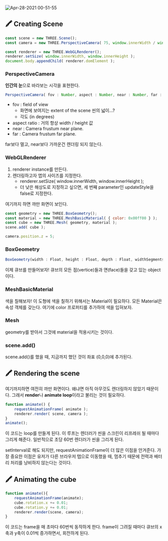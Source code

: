 ![Apr-28-2021 00-51-55](https://user-images.githubusercontent.com/43772082/116273248-9165f300-a7bc-11eb-8abf-ede4c0e34452.gif)






## 🖍 Creating Scene

```javascript
const scene = new THREE.Scene();
const camera = new THREE.PerspectiveCamera( 75, window.innerWidth / window.innerHeight, 0.1, 1000 );

const renderer = new THREE.WebGLRenderer();
renderer.setSize( window.innerWidth, window.innerHeight );
document.body.appendChild( renderer.domElement );

```

### PerspectiveCamera

**인간의 눈**으로 바라보는 시각을 표현한다.
```javascript
PerspectiveCamera( fov : Number, aspect : Number, near : Number, far : Number )

```
- fov : field of view
    - 화면에 보여지는 extent of the scene 씬의 넓이...?
    - 각도 (in degrees)
- aspect ratio : 거의 항상 width / height 값
- near : Camera frustum near plane.
- far : Camera frustum far plane.

far보다 멀고, near보다 가까운건 렌더링 되지 않는다.

### WebGLRenderer

1. renderer instance를 만든다.
2. 렌더링하고자 앱의 사이즈를 지정한다.
    - renderer.setSize( window.innerWidth, window.innerHeight );
    - 더 낮은 해상도로 지정하고 싶으면, 세 번째 parameter인 updateStyle을 false로 지정한다.


여기까지 하면 까만 화면이 보인다.

```javascript
const geometry = new THREE.BoxGeometry();
const material = new THREE.MeshBasicMaterial( { color: 0x00ff00 } );
const cube = new THREE.Mesh( geometry, material );
scene.add( cube );

camera.position.z = 5;

```

### BoxGeometry

```javascript
BoxGeometry(width : Float, height : Float, depth : Float, widthSegments : Integer, heightSegments : Integer, depthSegments : Integer)
```
이제 큐브를 만들어보자!
큐브의 모든 점(vertice)들과 면(face)들을 갖고 있는 object이다.


### MeshBasicMaterial

색을 칠해보자!
이 도형에 색을 칠하기 위해서는 Material이 필요하다. 
모든 Material은 속성 객체를 갖는다.
여기에 color 프로퍼티를 추가하여 색을 입혀보자.


### Mesh

geometry를 받아서 그것에 material을 적용시키는 것이다.

### scene.add()

scene.add()를 했을 때, 지금까지 했던 것이 좌표 (0,0,0)에 추가된다.



## 🖍 Rendering the scene


여기까지하면 여전히 까만 화면이다.
왜냐면 아직 아무것도 렌더링하지 않았기 때문이다. 
그래서 **render**나 **animate loop**이라고 불리는 것이 필요하다.

```javascript
function animate() {
	requestAnimationFrame( animate );
	renderer.render( scene, camera );
}
animate();
```

이 코드는 loop를 만들게 된다. 이 루프는 렌더러가 씬을 스크린이 리프레쉬 될 때마다 그리게 해준다. 일반적으로 초당 60번 렌더러가 씬을 그리게 된다.

setInterval로 해도 되지만, requestAnimationFrame이 더 많은 이점을 안겨준다. 가장 중요한 이점은 유저가 다른 브라우저 탭으로 이동했을 때, 멈추기 때문에 전력과 배터리 처리를 낭비하지 않는다는 것이다.

## 🖍 Animating the cube

```javascript
function animate(){
    requestAnimationFrame(animate);
    cube.rotation.x += 0.01;
    cube.rotation.y += 0.01;
    renderer.render(scene, camera);
}
```

이 코드는 frame을 매 초마다 60번씩 동작하게 한다.
frame이 그려질 때마다 큐브의 x축과 y축이 0.01씩 증가하면서, 회전하게 된다. 
